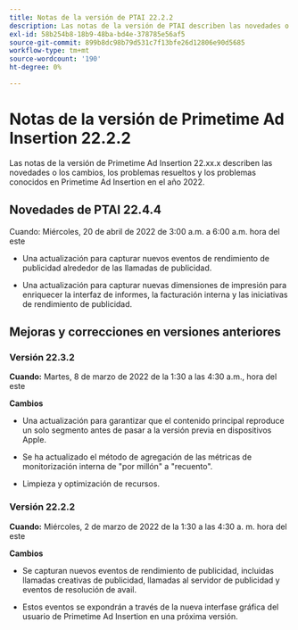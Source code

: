 ```yaml
---
title: Notas de la versión de PTAI 22.2.2
description: Las notas de la versión de PTAI describen las novedades o los cambios, los problemas resueltos y conocidos de Primetime Ad Insertion en el año 2022.
exl-id: 58b254b8-18b9-48ba-bd4e-378785e56af5
source-git-commit: 899b8dc98b79d531c7f13bfe26d12806e90d5685
workflow-type: tm+mt
source-wordcount: '190'
ht-degree: 0%

---
```


# Notas de la versión de Primetime Ad Insertion 22.2.2

Las notas de la versión de Primetime Ad Insertion 22.xx.x describen las novedades o los cambios, los problemas resueltos y los problemas conocidos en Primetime Ad Insertion en el año 2022.

## Novedades de PTAI 22.4.4

Cuando: Miércoles, 20 de abril de 2022 de 3:00 a.m. a 6:00 a.m. hora del este

* Una actualización para capturar nuevos eventos de rendimiento de publicidad alrededor de las llamadas de publicidad.

* Una actualización para capturar nuevas dimensiones de impresión para enriquecer la interfaz de informes, la facturación interna y las iniciativas de rendimiento de publicidad.

## Mejoras y correcciones en versiones anteriores

### Versión 22.3.2

**Cuando:** Martes, 8 de marzo de 2022 de la 1:30 a las 4:30 a.m., hora del este

**Cambios**

* Una actualización para garantizar que el contenido principal reproduce un solo segmento antes de pasar a la versión previa en dispositivos Apple.

* Se ha actualizado el método de agregación de las métricas de monitorización interna de &quot;por millón&quot; a &quot;recuento&quot;.

* Limpieza y optimización de recursos.

### Versión 22.2.2

**Cuando:** Miércoles, 2 de marzo de 2022 de la 1:30 a las 4:30 a. m. hora del este

**Cambios**

* Se capturan nuevos eventos de rendimiento de publicidad, incluidas llamadas creativas de publicidad, llamadas al servidor de publicidad y eventos de resolución de avail.

* Estos eventos se expondrán a través de la nueva interfase gráfica del usuario de Primetime Ad Insertion en una próxima versión.
